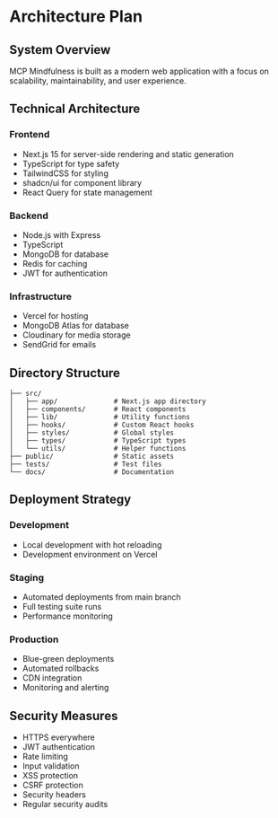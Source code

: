 # Architecture Plan

## System Overview

MCP Mindfulness is built as a modern web application with a focus on scalability, maintainability, and user experience.

## Technical Architecture

### Frontend
- Next.js 15 for server-side rendering and static generation
- TypeScript for type safety
- TailwindCSS for styling
- shadcn/ui for component library
- React Query for state management

### Backend
- Node.js with Express
- TypeScript
- MongoDB for database
- Redis for caching
- JWT for authentication

### Infrastructure
- Vercel for hosting
- MongoDB Atlas for database
- Cloudinary for media storage
- SendGrid for emails

## Directory Structure

```
├── src/
│   ├── app/              # Next.js app directory
│   ├── components/       # React components
│   ├── lib/              # Utility functions
│   ├── hooks/            # Custom React hooks
│   ├── styles/           # Global styles
│   ├── types/            # TypeScript types
│   └── utils/            # Helper functions
├── public/               # Static assets
├── tests/                # Test files
└── docs/                 # Documentation
```

## Deployment Strategy

### Development
- Local development with hot reloading
- Development environment on Vercel

### Staging
- Automated deployments from main branch
- Full testing suite runs
- Performance monitoring

### Production
- Blue-green deployments
- Automated rollbacks
- CDN integration
- Monitoring and alerting

## Security Measures

- HTTPS everywhere
- JWT authentication
- Rate limiting
- Input validation
- XSS protection
- CSRF protection
- Security headers
- Regular security audits